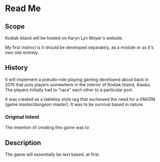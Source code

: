 # Read Me

## Scope

Kodiak Island will be hosted on Karyn Lyn Moyer's website.

My first instinct is it should be developed separately, as a module or as it's own site entirely.

## History

It will implement a pseudo-role playing gaming developed about back in 2015 that puts players somewhere in the interior of Kodiak Island, Alaska. The players initially had to "race" each other to a particular port.

It was created as a tabletop style rpg that eschewed the need for a GM/DM (game master/dungeon master). It was to be survival based in nature.

### Original Intent

The intention of creating this game was to

## Description

The game will essentially be text based, at first.
